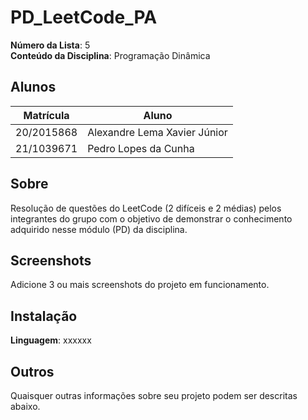 # PD_LeetCode_PA

**Número da Lista**: 5<br>
**Conteúdo da Disciplina**: Programação Dinâmica<br>

## Alunos
|Matrícula | Aluno |
| -- | -- |
| 20/2015868  |  Alexandre Lema Xavier Júnior |
| 21/1039671  |  Pedro Lopes da Cunha |

## Sobre 
Resolução de questões do LeetCode (2 difíceis e 2 médias) pelos integrantes do grupo com o objetivo de demonstrar o conhecimento adquirido nesse módulo (PD) da disciplina.

## Screenshots
Adicione 3 ou mais screenshots do projeto em funcionamento.

## Instalação 
**Linguagem**: xxxxxx<br>


## Outros 
Quaisquer outras informações sobre seu projeto podem ser descritas abaixo.




